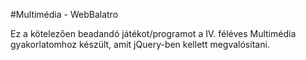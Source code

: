 #Multimédia - WebBalatro

Ez a kötelezően beadandó játékot/programot a IV. féléves Multimédia gyakorlatomhoz készült, amit jQuery-ben kellett megvalósítani. 
